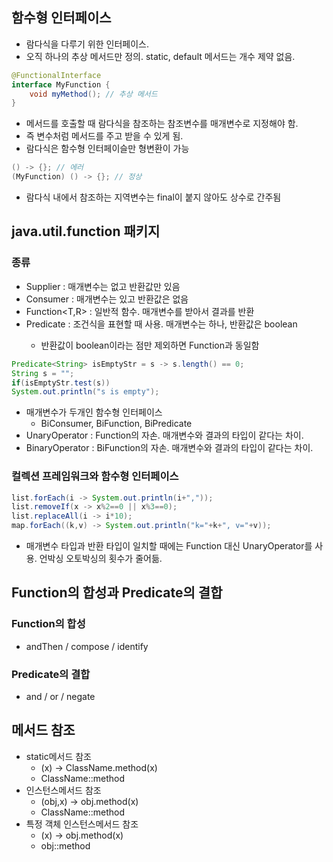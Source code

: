 ## 함수형 인터페이스
- 람다식을 다루기 위한 인터페이스.
- 오직 하나의 추상 메서드만 정의. static, default 메서드는 개수 제약 없음.
```java
@FunctionalInterface
interface MyFunction {
    void myMethod(); // 추상 메서드
}
```
- 메서드를 호출할 때 람다식을 참조하는 참조변수를 매개변수로 지정해야 함.
- 즉 변수처럼 메서드를 주고 받을 수 있게 됨.
- 람다식은 함수형 인터페이슬만 형변환이 가능
```java
() -> {}; // 에러
(MyFunction) () -> {}; // 정상
```
- 람다식 내에서 참조하는 지역변수는 final이 붙지 않아도 상수로 간주됨

## java.util.function 패키지
### 종류
- Supplier<T> : 매개변수는 없고 반환값만 있음
- Consumer<T> : 매개변수는 있고 반환값은 없음
- Function<T,R> : 일반적 함수. 매개변수를 받아서 결과를 반환
- Predicate<T> : 조건식을 표현할 때 사용. 매개변수는 하나, 반환값은 boolean
    - 반환값이 boolean이라는 점만 제외하면 Function과 동일함
```java
Predicate<String> isEmptyStr = s -> s.length() == 0;
String s = "";
if(isEmptyStr.test(s))
System.out.println("s is empty");
```
- 매개변수가 두개인 함수형 인터페이스
    - BiConsumer, BiFunction, BiPredicate
- UnaryOperator : Function의 자손. 매개변수와 결과의 타입이 같다는 차이.
- BinaryOperator : BiFunction의 자손. 매개변수와 결과의 타입이 같다는 차이.
### 컬렉션 프레임워크와 함수형 인터페이스
```java
list.forEach(i -> System.out.println(i+","));
list.removeIf(x -> x%2==0 || x%3==0);
list.replaceAll(i -> i*10);
map.forEach((k,v) -> System.out.println("k="+k+", v="+v));
```
- 매개변수 타입과 반환 타입이 일치할 때에는 Function 대신 UnaryOperator를 사용. 언박싱 오토박싱의 횟수가 줄어듦.
## Function의 합성과 Predicate의 결합
### Function의 합성
- andThen / compose / identify
### Predicate의 결합
- and / or / negate

## 메서드 참조
- static메서드 참조 
  - (x) -> ClassName.method(x)
  - ClassName::method
- 인스턴스메서드 참조
  - (obj,x) -> obj.method(x)
  - ClassName::method
- 특정 객체 인스턴스메서드 참조
  - (x) -> obj.method(x)
  - obj::method

























